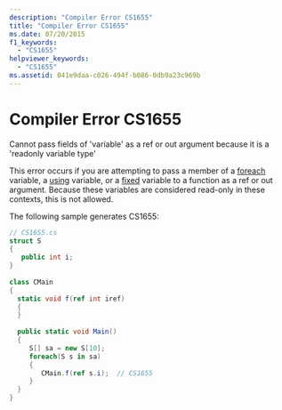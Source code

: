 ```yaml
---
description: "Compiler Error CS1655"
title: "Compiler Error CS1655"
ms.date: 07/20/2015
f1_keywords: 
  - "CS1655"
helpviewer_keywords: 
  - "CS1655"
ms.assetid: 041e9daa-c026-494f-b086-0db9a23c969b
---
```

# Compiler Error CS1655

Cannot pass fields of 'variable' as a ref or out argument because it is a 'readonly variable type'  
  
 This error occurs if you are attempting to pass a member of a [foreach](../language-reference/keywords/foreach-in.md) variable, a [using](../language-reference/keywords/using-statement.md) variable, or a [fixed](../language-reference/keywords/fixed-statement.md) variable to a function as a ref or out argument. Because these variables are considered read-only in these contexts, this is not allowed.  
  
 The following sample generates CS1655:  
  
```csharp  
// CS1655.cs  
struct S
{  
   public int i;  
}  
  
class CMain  
{  
  static void f(ref int iref)  
  {  
  }  
  
  public static void Main()  
  {  
     S[] sa = new S[10];  
     foreach(S s in sa)  
     {  
        CMain.f(ref s.i);  // CS1655  
     }  
  }  
}  
```
